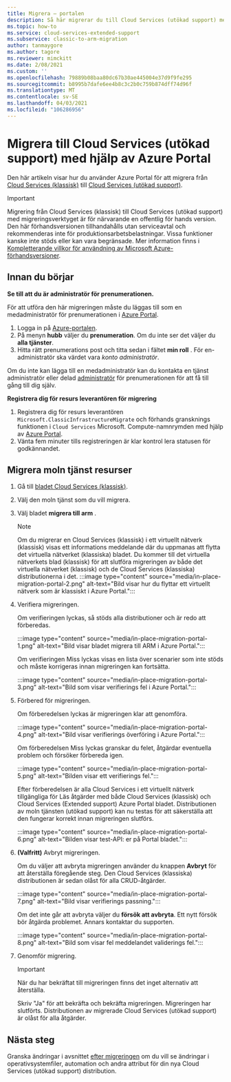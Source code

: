 ```yaml
---
title: Migrera – portalen
description: Så här migrerar du till Cloud Services (utökad support) med hjälp av Azure Portal
ms.topic: how-to
ms.service: cloud-services-extended-support
ms.subservice: classic-to-arm-migration
author: tanmaygore
ms.author: tagore
ms.reviewer: mimckitt
ms.date: 2/08/2021
ms.custom: ''
ms.openlocfilehash: 79889b08baa80dc67b30ae445004e37d9f9fe295
ms.sourcegitcommit: b8995b7dafe6ee4b8c3c2b0c759b874dff74d96f
ms.translationtype: MT
ms.contentlocale: sv-SE
ms.lasthandoff: 04/03/2021
ms.locfileid: "106286956"
---
```

# <a name="migrate-to-cloud-services-extended-support-using-the-azure-portal"></a>Migrera till Cloud Services (utökad support) med hjälp av Azure Portal

Den här artikeln visar hur du använder Azure Portal för att migrera från [Cloud Services (klassisk)](../cloud-services/cloud-services-choose-me.md) till [Cloud Services (utökad support)](overview.md).

> [!IMPORTANT]
> Migrering från Cloud Services (klassisk) till Cloud Services (utökad support) med migreringsverktyget är för närvarande en offentlig för hands version. Den här förhandsversionen tillhandahålls utan serviceavtal och rekommenderas inte för produktionsarbetsbelastningar. Vissa funktioner kanske inte stöds eller kan vara begränsade. Mer information finns i [Kompletterande villkor för användning av Microsoft Azure-förhandsversioner](https://azure.microsoft.com/support/legal/preview-supplemental-terms/).

## <a name="before-you-begin"></a>Innan du börjar

**Se till att du är administratör för prenumerationen.**

För att utföra den här migreringen måste du läggas till som en medadministratör för prenumerationen i [Azure Portal](https://portal.azure.com).

1. Logga in på [Azure-portalen](https://portal.azure.com).
2. På menyn **hubb** väljer du **prenumeration**. Om du inte ser det väljer du **alla tjänster**.
3. Hitta rätt prenumerations post och titta sedan i fältet **min roll** . För en-administratör ska värdet vara *konto administratör*.

Om du inte kan lägga till en medadministratör kan du kontakta en tjänst administratör eller delad [administratör](../role-based-access-control/classic-administrators.md) för prenumerationen för att få till gång till dig själv.

**Registrera dig för resurs leverantören för migrering**

1. Registrera dig för resurs leverantören `Microsoft.ClassicInfrastructureMigrate` och förhands gransknings funktionen i `Cloud Services` Microsoft. Compute-namnrymden med hjälp av [Azure Portal](https://docs.microsoft.com/azure/azure-resource-manager/management/resource-providers-and-types#register-resource-provider-1).  
1. Vänta fem minuter tills registreringen är klar kontrol lera statusen för godkännandet. 

## <a name="migrate-your-cloud-service-resources"></a>Migrera moln tjänst resurser

1. Gå till [bladet Cloud Services (klassisk)](https://ms.portal.azure.com/#blade/HubsExtension/BrowseResourceBlade/resourceType/microsoft.classicCompute%2FdomainNames). 
2. Välj den moln tjänst som du vill migrera.
3. Välj bladet **migrera till arm** .

    > [!NOTE]
    > Om du migrerar en Cloud Services (klassisk) i ett virtuellt nätverk (klassisk) visas ett informations meddelande där du uppmanas att flytta det virtuella nätverket (klassiska) bladet.
    > Du kommer till det virtuella nätverkets blad (klassisk) för att slutföra migreringen av både det virtuella nätverket (klassisk) och de Cloud Services (klassiska) distributionerna i det.
    > :::image type="content" source="media/in-place-migration-portal-2.png" alt-text="Bild visar hur du flyttar ett virtuellt nätverk som är klassiskt i Azure Portal.":::
 

4. Verifiera migreringen. 

    Om verifieringen lyckas, så stöds alla distributioner och är redo att förberedas.  

    :::image type="content" source="media/in-place-migration-portal-1.png" alt-text="Bild visar bladet migrera till ARM i Azure Portal.":::

    Om verifieringen Miss lyckas visas en lista över scenarier som inte stöds och måste korrigeras innan migreringen kan fortsätta. 

    :::image type="content" source="media/in-place-migration-portal-3.png" alt-text="Bild som visar verifierings fel i Azure Portal.":::

5. Förbered för migreringen.

    Om förberedelsen lyckas är migreringen klar att genomföra.
    
    :::image type="content" source="media/in-place-migration-portal-4.png" alt-text="Bild visar verifierings överföring i Azure Portal.":::

    Om förberedelsen Miss lyckas granskar du felet, åtgärdar eventuella problem och försöker förbereda igen. 

    :::image type="content" source="media/in-place-migration-portal-5.png" alt-text="Bilden visar ett verifierings fel.":::

      Efter förberedelsen är alla Cloud Services i ett virtuellt nätverk tillgängliga för Läs åtgärder med både Cloud Services (klassisk) och Cloud Services (Extended support) Azure Portal bladet. Distributionen av moln tjänsten (utökad support) kan nu testas för att säkerställa att den fungerar korrekt innan migreringen slutförs. 
 
    :::image type="content" source="media/in-place-migration-portal-6.png" alt-text="Bilden visar test-API: er på Portal bladet.":::

6.  **(Valfritt)** Avbryt migreringen. 
    
    Om du väljer att avbryta migreringen använder du knappen **Avbryt** för att återställa föregående steg. Den Cloud Services (klassiska) distributionen är sedan olåst för alla CRUD-åtgärder.

    :::image type="content" source="media/in-place-migration-portal-7.png" alt-text="Bild visar verifierings passning.":::

    Om det inte går att avbryta väljer du **försök att avbryta**. Ett nytt försök bör åtgärda problemet. Annars kontaktar du supporten. 
 
    :::image type="content" source="media/in-place-migration-portal-8.png" alt-text="Bild som visar fel meddelandet validerings fel.":::

7.  Genomför migrering.

    >[!IMPORTANT]
    > När du har bekräftat till migreringen finns det inget alternativ att återställa. 
    
    Skriv "Ja" för att bekräfta och bekräfta migreringen. Migreringen har slutförts. Distributionen av migrerade Cloud Services (utökad support) är olåst för alla åtgärder. 

## <a name="next-steps"></a>Nästa steg
Granska ändringar i avsnittet [efter migreringen](in-place-migration-overview.md#post-migration-changes) om du vill se ändringar i operativsystemfiler, automation och andra attribut för din nya Cloud Services (utökad support) distribution. 

